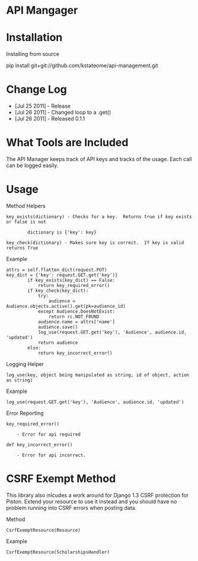 API Mangager
====================


Installation
============
Installing from source

pip install git+git://github.com/kstateome/api-management.git

Change Log
==========

* [Jul 25 2011] - Release
* [Jul 26 2011] - Changed loop to a .get()
* [Jul 26 2011] - Released 0.1.1



What Tools are Included
=======================

The API Manager keeps track of API keys and tracks of the usage.  Each call can be logged easily.



Usage
=====

Method Helpers

	key_exists(dictionary) - Checks for a key.  Returns true if key exists or false is not
	
			dictionary is {'key': key}
	
	key_check(dictionary) - Makes sure key is correct.  If key is valid returns True
		
Example


	attrs = self.flatten_dict(request.PUT)
	key_dict = {'key': request.GET.get('key')}
	        if key_exists(key_dict) == False:
	            return key_required_error()
	        if key_check(key_dict):
	            try:
	                audience = Audience.objects.active().get(pk=audience_id)
	            except Audience.DoesNotExist:
	                return rc.NOT_FOUND
	            audience.name = attrs['name']
	            audience.save()
	            log_use(request.GET.get('key'), 'Audience', audience.id, 'updated')
	            return audience
	        else:
	            return key_incorrect_error()
	            

Logging Helper

	log_use(key, object being manipulated as string, id of object, action as string)
	
	
Example

	log_use(request.GET.get('key'), 'Audience', audience.id, 'updated')
	
	
Error Reporting

	key_required_error()
	    
	    - Error for api required
	
	def key_incorrect_error()
	    
	    - Error for api incorrect.
	    
	
CSRF Exempt Method
==================

This library also inlcudes a work around for Django 1.3 CSRF protection for Piston.  Extend your resource to use it instead and you should have no problem running into CSRF errors when posting data.


Method

	CsrfExemptResource(Resource)
	
Example

	CsrfExemptResource(ScholarshipsHandler)